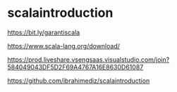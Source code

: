 # scalaintroduction

https://bit.ly/garantiscala

https://www.scala-lang.org/download/


https://prod.liveshare.vsengsaas.visualstudio.com/join?584049043DF5D2F69A4767A16E8630D61087


https://github.com/ibrahimediz/scalaintroduction
